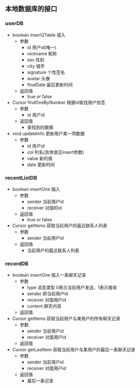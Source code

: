 ## 本地数据库的接口

### userDB

* boolean insert2Table 插入
  + 参数
    - id 用户id(唯一)
    - nickname 昵称
    - sex 性别
    - city 城市
    - signature 个性签名
    - avatar 头像
    - finalDate 最后更新时间
  + 返回值
    - true or false
* Cursor findOneByNumber 根据id查找用户信息
  + 参数
    - id 用户id
  + 返回值
    - 查找到的数据
* void updateInfo 更新用户某一项数据
  + 参数
    - id 用户id
    - col 列名(具体值见insert参数)
    - value 新的值
    - date 更新时间

### recentListDB

* boolean insertOne 插入
  + 参数
    - sender 当前用户id
    - receiver 对面的id
  + 返回值
    - true or false
* Cursor getItems 获取当前用户的最近联系人列表
  + 参数
    - sender 当前用户id
  + 返回值
    - 当前用户的最近联系人列表

### recordDB

* boolean insertOne  插入一条聊天记录
  + 参数
    - type 消息类型 0表示当前用户发送，1表示接收
    - sender 即当前用户id
    - receiver 对面用户id
    - content 聊天内容
  + 返回值
* Cursor getItems  获取当前用户与某用户的所有聊天记录
  + 参数
    - sender 当前用户id
    - receiver 对面用户id
  + 返回值 
* Cursor getLastItem  获取当前用户与某用户的最后一条聊天记录
  + 参数
    - sender 当前用户id
    - receiver  对面用户id
  + 返回值
    - 最后一条记录
